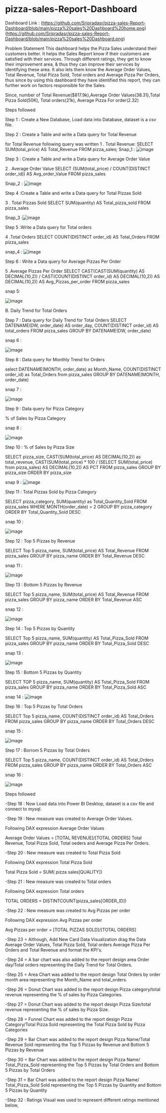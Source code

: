 # pizza-sales-Report-Dashboard
Dashboard Link :
(https://github.com/Sripradasr/pizza-sales-Report-Dashboard/blob/main/pizza%20sales%20Dashboard%20home.png)
(https://github.com/Sripradasr/pizza-sales-Report-Dashboard/blob/main/pizza%20sales%20Dashboard.png)
 
 Problem Statement
 This dashboard helps the Pizza Sales understand their customers better. It helps the Sales Report know if their customers are satisfied with their services. Through different ratings, they get to know their improvement area, & thus they can improve their services by identifying these area. It also lets them know the Average Order Values, Total Revenue, Total Pizza Sold, Total orders and Average Pizza Per Orders, thus since by using this dashboard they have identified this report, they can further work on factors responsible for the Sales.
 
Since, number of Total Revenue($817.9k),Average Order Values(38.31),Total Pizza Sold(50K), Total orders(21k), Average Pizza For order(2.32)

Steps followed

Step 1 : Create a New Database, Load data into Database, dataset is a csv file.

Step 2 : Create a Table and write a Data query for Total Revenue

for Total Revenue following query was written
1 . Total Revenue: SELECT SUM(total_price) AS Total_Revenue FROM pizza_sales;
Snap_1 :
![image](https://github.com/user-attachments/assets/2fabcdf1-a8fe-4f06-8e0c-5dc464f08887)

Step 3 : Create a Table and write a Data query for Average Order Value

2 . Average Order Value SELECT (SUM(total_price) / COUNT(DISTINCT order_id)) AS Avg_order_Value FROM pizza_sales

Snap_2 :
![image](https://github.com/user-attachments/assets/cc374ff8-df89-45af-bb61-d5a3107641c4)


Step 4 :Create a Table and write a Data query for Total Pizzas Sold

3 . Total Pizzas Sold SELECT SUM(quantity) AS Total_pizza_sold FROM pizza_sales

Snap_3 :![image](https://github.com/user-attachments/assets/76e7f1fd-536e-4dc6-b135-b57c04d40c73)

Step 5 :Write a Data query for Total orders

4 .Total Orders SELECT COUNT(DISTINCT order_id) AS Total_Orders FROM pizza_sales

snap_4 :
![image](https://github.com/user-attachments/assets/18900d62-ee8f-4fc2-9b59-805ec36d0318)

Step 6 : Write a Data query for Average Pizzas Per Order

5 .Average Pizzas Per Order SELECT CAST(CAST(SUM(quantity) AS DECIMAL(10,2)) / CAST(COUNT(DISTINCT order_id) AS DECIMAL(10,2)) AS DECIMAL(10,2)) AS Avg_Pizzas_per_order FROM pizza_sales

snap 5:

![image](https://github.com/user-attachments/assets/52b3a543-367c-44b9-a496-adf99e5098e9)


B. Daily Trend for Total Orders

Step 7 : Data query for Daily Trend for Total Orders
SELECT DATENAME(DW, order_date) AS order_day, COUNT(DISTINCT order_id) AS total_orders FROM pizza_sales GROUP BY DATENAME(DW, order_date)

snap 6 :

![image](https://github.com/user-attachments/assets/8e1b6b13-7044-4634-b1ce-ec7e35dec0c7)


Step 8 : Data query for Monthly Trend for Orders

select DATENAME(MONTH, order_date) as Month_Name, COUNT(DISTINCT order_id) as Total_Orders from pizza_sales GROUP BY DATENAME(MONTH, order_date)

snap 7 : 


![image](https://github.com/user-attachments/assets/cbf02908-50c2-40cf-b4ca-8dea9ff2ba37)


Step 9 : Data query for Pizza Category

% of Sales by Pizza Category

snap 8 :

![image](https://github.com/user-attachments/assets/1bd0b5ea-2bc6-40aa-a574-6cea865eadb2)

Step 10 : % of Sales by Pizza Size


SELECT pizza_size, CAST(SUM(total_price) AS DECIMAL(10,2)) as total_revenue, CAST(SUM(total_price) * 100 / (SELECT SUM(total_price) from pizza_sales) AS DECIMAL(10,2)) AS PCT FROM pizza_sales GROUP BY pizza_size ORDER BY pizza_size

snap 9 :
![image](https://github.com/user-attachments/assets/36233d14-227b-427d-baf1-7f3730f24b75)

Step 11 : Total Pizzas Sold by Pizza Category

SELECT pizza_category, SUM(quantity) as Total_Quantity_Sold FROM pizza_sales WHERE MONTH(order_date) = 2 GROUP BY pizza_category ORDER BY Total_Quantity_Sold DESC

snap 10 :

![image](https://github.com/user-attachments/assets/2a3e17d6-73e2-4b80-a38a-d22232d894ee)

Step 12 : Top 5 Pizzas by Revenue

SELECT Top 5 pizza_name, SUM(total_price) AS Total_Revenue FROM pizza_sales GROUP BY pizza_name ORDER BY Total_Revenue DESC

snap 11 :

![image](https://github.com/user-attachments/assets/06d8e44f-85b0-47c4-9e5f-a5b247ba3ae6)

Step 13 : Bottom 5 Pizzas by Revenue

SELECT Top 5 pizza_name, SUM(total_price) AS Total_Revenue FROM pizza_sales GROUP BY pizza_name ORDER BY Total_Revenue ASC

snap 12 : 

![image](https://github.com/user-attachments/assets/d79e9338-8500-46e8-86c8-0090fe453616)



Step 14 : Top 5 Pizzas by Quantity

SELECT Top 5 pizza_name, SUM(quantity) AS Total_Pizza_Sold FROM pizza_sales GROUP BY pizza_name ORDER BY Total_Pizza_Sold DESC

snap 13 :

![image](https://github.com/user-attachments/assets/b001d26e-a1fc-453c-8822-c5cab7de8eaf)



Step 15 : Bottom 5 Pizzas by Quantity

SELECT TOP 5 pizza_name, SUM(quantity) AS Total_Pizza_Sold FROM pizza_sales GROUP BY pizza_name ORDER BY Total_Pizza_Sold ASC

snap 14 : 
![image](https://github.com/user-attachments/assets/cef281e8-f871-4f31-99f4-8ce774ac3281)


Step 16 : Top 5 Pizzas by Total Orders

SELECT Top 5 pizza_name, COUNT(DISTINCT order_id) AS Total_Orders FROM pizza_sales GROUP BY pizza_name ORDER BY Total_Orders DESC

snap 15 :

![image](https://github.com/user-attachments/assets/095f069b-6374-4a86-bd12-374a63aed3eb)


Step 17 : Borrom 5 Pizzas by Total Orders

SELECT Top 5 pizza_name, COUNT(DISTINCT order_id) AS Total_Orders FROM pizza_sales GROUP BY pizza_name ORDER BY Total_Orders ASC

snap 16 :

![image](https://github.com/user-attachments/assets/0ddf9c66-23cc-41a0-a044-2799239a6d1c)


Steps followed

-Step 18 : Now Load data into Power BI Desktop, dataset is a csv file and connect to mysql.

-Step 19 : New measure was created to Average Order Values.

Following DAX expression Average Order Values

Average Order Values = [TOTAL REVENUE]/[TOTAL ORDERS] Total Revenue, Total Pizza Sold, Total oeders and Average Pizza Per Orders.

-Step 20 : New measure was created to Total Pizza Sold

Following DAX expression Total Pizza Sold

Total Pizza Sold = SUM( pizza sales[QUALITY])

-Step 21 : New measure was created to Total orders

Following DAX expression Total orders

TOTAL ORDERS = DISTINTCOUNT(pizza_sales[ORDER_ID])

-Step 22 : New measure was created to Avg Pizzas per order

Following DAX expression Avg Pizzas per order

Avg Pizzas per order = [TOTAL PIZZAS SOLD]/[TOTAL ORDERS]

-Step 23 = Although, Add New Card Data Visualization drag the Data Average Order Values, Total Pizza Sold, Total orders Average Pizza Per Orders and Total Revenue and format the KPI's.

-Step 24 = A bar chart was also added to the report design area Order day/Total orders representing the Daily Trend for Total Orders.

-Step 25 = Area Chart was added to the report design Total Orders by order month area representing the Month_Name and total_orders.

-Step 26 = Donut Chart was added to the report design Pizza category/total revenue representing the % of sales by Pizza Categories.

-Step 27 = Donut Chart was added to the report design Pizza Size/total revenue representing the % of sales by Pizza Size.

-Step 28 = Funnel Chart was added to the report design Pizza Category/Total Pizza Sold representing the Total Pizza Sold by Pizza Categories

-Step 29 = Bar Chart was added to the report design Pizza Name/Total Revenue Sold representing the Top 5 Pizzas by Revenue and Bottom 5 Pizzas by Revenue

-Step 30 = Bar Chart was added to the report design Pizza Name/ Total_Pizza_Sold representing the Top 5 Pizzas by Total Orders and Bottom 5 Pizzas by Total Orders

-Step 31 = Bar Chart was added to the report design Pizza Name/ Total_Pizza_Sold Sold representing the Top 5 Pizzas by Quantity and Bottom 5 Pizzas by Quantity

-Step 32 : Ratings Visual was used to represent different ratings mentioned below,



























